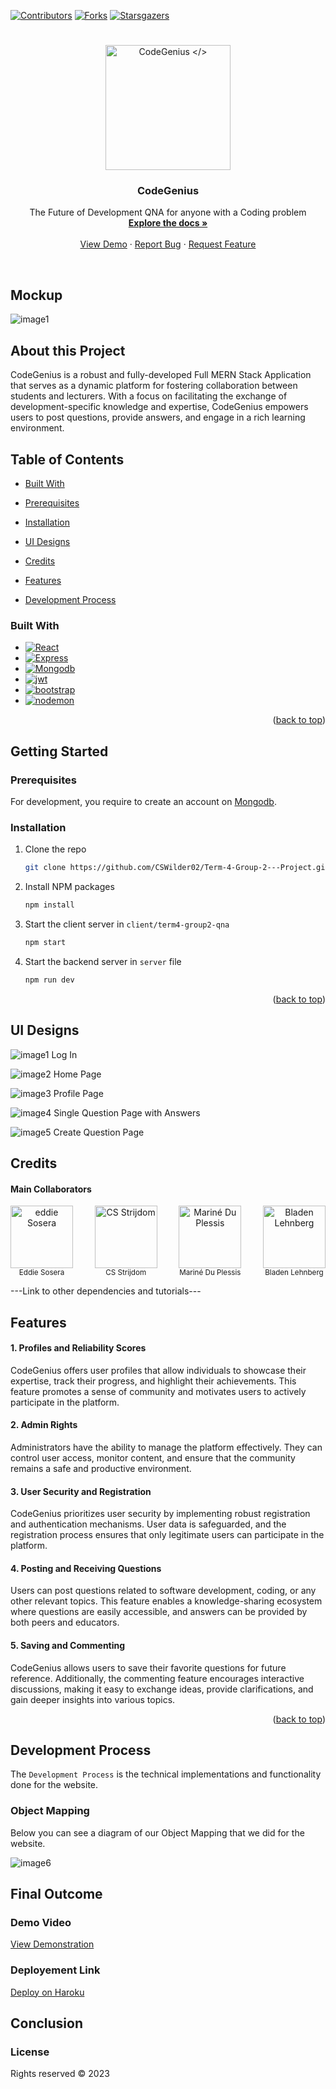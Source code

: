 <a name="readme-top"></a>
[![Contributors][contributors-shield]][contributors-url] 
[![Forks][Forks]][Forks-url]
[![Starsgazers][Stars]][Stars-url]
# 
<div align="center">
  <a href="https://github.com/CSWilder02/Term-4-Group-2---Project">
    <img src="Class Work\Logo\CodeGeniusLogoFull.svg" alt="CodeGenius </>" width="200" height="auto">
  </a>

  <h3 align="center">CodeGenius </h3>

  <p align="center">
    The Future of Development QNA for anyone with a Coding problem 
    <br />
    <a href="https://github.com/CSWilder02/Term-4-Group-2---Project/tree/main/Class%20Work"><strong>Explore the docs »</strong></a>
    <br />
    <br />
    <a href="https://youtu.be/K2TSUsroUAA">View Demo</a>
    ·
    <a href="bug report link">Report Bug</a>
    ·
    <a href="Maybe">Request Feature</a>
  </p>
  <br />
</div>


## Mockup
![image1](Readme_Images/Mockup.JPG)

## About this Project


CodeGenius is a robust and fully-developed Full MERN Stack Application that serves as a dynamic platform for fostering collaboration between students and lecturers. With a focus on facilitating the exchange of development-specific knowledge and expertise, CodeGenius empowers users to post questions, provide answers, and engage in a rich learning environment.

## Table of Contents


-  [Built With](#built-with)

-  [Prerequisites](#Prerequisites)

-  [Installation](#installation)

-  [UI Designs](#ui-designs)

-  [Credits](#credits)

-  [Features](#features)

-  [Development Process](#Development-Process)


### Built With
* [![React][React.js]][React-url]
* [![Express][Express.js]][Express-url]
* [![Mongodb][MongoDB]][MongoDB-url]
* [![jwt][JWT]][jwt-url]
* [![bootstrap][Bootstrap]][Bootstrap-url]
* [![nodemon][Nodemon]][Nodemon-url]
<p align="right">(<a href="#readme-top">back to top</a>)</p>

## Getting Started
### Prerequisites

For development, you require to create an account on [Mongodb](https://www.mongodb.com/).

### Installation


1. Clone the repo
   ```sh
   git clone https://github.com/CSWilder02/Term-4-Group-2---Project.git
   ```
2. Install NPM packages
   ```sh
   npm install
   ```
3. Start the client server in `client/term4-group2-qna`
   ```sh
   npm start
   ```
4. Start the backend server in `server` file
   ```sh
   npm run dev
   ```

<p align="right">(<a href="#readme-top">back to top</a>)</p>

## UI Designs

![image1](Readme_Images/Log_In.jpg)
Log In

![image2](Readme_Images/Home_Page.JPG)
Home Page

![image3](Readme_Images/Profile_Page.jpg)
Profile Page

![image4](Readme_Images/Single_Question.jpg)
Single Question Page with Answers

![image5](Readme_Images/Create_Question.jpg)
Create Question Page
 

## Credits

#### Main Collaborators

<div style="display: flex; justify-content: space-between;">
  <div style="text-align: center;">
    <a href="https://github.com/eddiesosera/Term-4-Group-2---Project">
      <img src="https://github.com/eddiesosera.png" alt="eddie Sosera" width="100px">
    </a>
    <br>
    <sub>Eddie Sosera</sub>
  </div>
  
  <div style="text-align: center;">
    <a href="https://github.com/CSWilder02/Term-4-Group-2---Project">
      <img src="https://github.com/CSWilder02.png" alt="CS Strijdom" width="100px">
    </a>
    <br>
    <sub>CS Strijdom</sub>
  </div>
  
  <div style="text-align: center;">
    <a href="https://github.com/DupieM/Term-4-Group-2---Project">
      <img src="https://github.com/DupieM.png" alt="Mariné Du Plessis" width="100px">
    </a>
    <br>
    <sub>Mariné Du Plessis</sub>
  </div>
  
  <div style="text-align: center;">
    <a href="https://github.com/BladeyBoy54/Term-4-Group-2---Project">
      <img src="https://github.com/BladeyBoy54.png" alt="Bladen Lehnberg" width="100px">
    </a>
    <br>
    <sub>Bladen Lehnberg</sub>
  </div>
</div>

---Link to other dependencies and tutorials---



## Features

#### 1. **Profiles and Reliability Scores**

CodeGenius offers user profiles that allow individuals to showcase their expertise, track their progress, and highlight their achievements. This feature promotes a sense of community and motivates users to actively participate in the platform.

#### 2. **Admin Rights**

Administrators have the ability to manage the platform effectively. They can control user access, monitor content, and ensure that the community remains a safe and productive environment.

#### 3. **User Security and Registration**

CodeGenius prioritizes user security by implementing robust registration and authentication mechanisms. User data is safeguarded, and the registration process ensures that only legitimate users can participate in the platform.

#### 4. **Posting and Receiving Questions**

Users can post questions related to software development, coding, or any other relevant topics. This feature enables a knowledge-sharing ecosystem where questions are easily accessible, and answers can be provided by both peers and educators.

#### 5. **Saving and Commenting**

CodeGenius allows users to save their favorite questions for future reference. Additionally, the commenting feature encourages interactive discussions, making it easy to exchange ideas, provide clarifications, and gain deeper insights into various topics.

<p align="right">(<a href="#readme-top">back to top</a>)</p>

## Development Process

The `Development Process` is the technical implementations and functionality done for the website.

### Object Mapping

Below you can see a diagram of our Object Mapping that we did for the website.

![image6](Readme_Images/Objet_Mapping_&_DB_Archtecture.jpg)

## Final Outcome
### Demo Video

[View Demonstration](https://youtu.be/K2TSUsroUAA)

### Deployement Link

[Deploy on Haroku](https://codegenius-1ab16d917280.herokuapp.com)

## Conclusion
### License
Rights reserved © 2023


[React.js]: https://img.shields.io/badge/React-20232A?style=for-the-badge&logo=react&logoColor=61DAFB
[React-url]: https://reactjs.org/
[Express.js]: https://img.shields.io/badge/express.js-%23404d59.svg?style=for-the-badge&logo=express&logoColor=%2361DAFB
[Express-url]: https://expressjs.com/
[MongoDB]: https://img.shields.io/badge/MongoDB-%234ea94b.svg?style=for-the-badge&logo=mongodb&logoColor=white
[MongoDB-url]: https://www.mongodb.com/
[JWT]: https://img.shields.io/badge/JWT-black?style=for-the-badge&logo=JSON%20web%20tokens
[jwt-url]: https://jwt.io/
[Bootstrap]: https://img.shields.io/badge/bootstrap-%238511FA.svg?style=for-the-badge&logo=bootstrap&logoColor=white
[Bootstrap-url]: https://getbootstrap.com/
[Nodemon]: https://img.shields.io/badge/NODEMON-%23323330.svg?style=for-the-badge&logo=nodemon&logoColor=%BBDEAD
[Nodemon-url]: https://nodemon.io/
[contributors-shield]: https://img.shields.io/github/contributors/CSWilder02/Term-4-Group-2---Project.svg?style=for-the-badge
[contributors-url]: https://github.com/CSWilder02/Term-4-Group-2---Project/graphs/contributors
[Forks]: https://img.shields.io/github/forks/CSWilder02/Term-4-Group-2---Project.svg?style=for-the-badge
[Forks-url]: https://github.com/CSWilder02/Term-4-Group-2---Project/forks
[Stars]: https://img.shields.io/github/stars/CSWilder02/Term-4-Group-2---Project.svg?style=for-the-badge
[Stars-url]: https://github.com/CSWilder02/Term-4-Group-2---Project/stargazers
[Eddie-img]: https://github.com/eddiesosera.png
